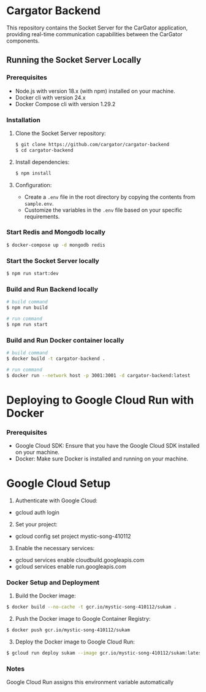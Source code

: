 # Cargator Backend

This repository contains the Socket Server for the CarGator application, providing real-time communication capabilities between the CarGator components.

## Running the Socket Server Locally

### Prerequisites

- Node.js with version 18.x (with npm) installed on your machine.
- Docker cli with version 24.x
- Docker Compose cli with version 1.29.2

### Installation

1. Clone the Socket Server repository:

    ```bash
    $ git clone https://github.com/cargator/cargator-backend
    $ cd cargator-backend
    ```

2. Install dependencies:

    ```bash
    $ npm install
    ```

3. Configuration:

    - Create a `.env` file in the root directory by copying the contents from `sample.env`.
    - Customize the variables in the `.env` file based on your specific requirements.

### Start Redis and Mongodb locally

```bash
$ docker-compose up -d mongodb redis
```

### Start the Socket Server locally

```bash
$ npm run start:dev
```

### Build and Run Backend locally

```bash
# build command
$ npm run build
```

```bash
# run command
$ npm run start
```

### Build and Run Docker container locally

```bash
# build command
$ docker build -t cargator-backend .
```

```bash
# run command
$ docker run --network host -p 3001:3001 -d cargator-backend:latest
```

# Deploying to Google Cloud Run with Docker

### Prerequisites

- Google Cloud SDK: Ensure that you have the Google Cloud SDK installed on your machine.
- Docker: Make sure Docker is installed and running on your machine.

# Google Cloud Setup

1. Authenticate with Google Cloud:

- gcloud auth login

2. Set your project:

- gcloud config set project mystic-song-410112

3. Enable the necessary services:

- gcloud services enable cloudbuild.googleapis.com
- gcloud services enable run.googleapis.com

### Docker Setup and Deployment

1. Build the Docker image:

```bash
$ docker build --no-cache -t gcr.io/mystic-song-410112/sukam .
```

2. Push the Docker image to Google Container Registry:

```bash
$ docker push gcr.io/mystic-song-410112/sukam
```

3. Deploy the Docker image to Google Cloud Run:

```bash
$ gcloud run deploy sukam --image gcr.io/mystic-song-410112/sukam:latest --platform managed --port 8080 --region asia-southeast1 --project mystic-song-410112
```

### Notes

Google Cloud Run assigns this environment variable automatically
